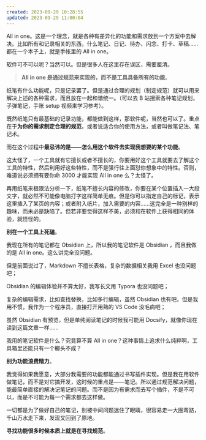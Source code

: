 ```yaml
---
created: 2023-09-29 10:28:55
updated: 2023-09-29 11:00:04
---
```

All in one。这是一个理念，就是各种有差异化的功能和需求放到一个方案中去解决。比如所有和记录相关的东西，什么笔记、日记、待办、闪念、打卡、草稿……都在一个本子上，就是手帐里的 All in one。

软件可不可以呢？当然可以。但是很多人在这里存在误区，需要厘清。

> **All in one 是通过规范来实现的，而不是工具具备所有的功能**。

纸笔有什么功能呢，只是记录罢了。但是通过合理的规划（制定规范）就可以用来解决上述的各种需求，而且放在一起和谐统一。（可以去 B 站搜索各种笔记规划，子弹笔记，手账 setup 视频来学习参考）。

既然纸笔只有最基础的记录功能，都能做到这样，那软件呢，当然也可以了。重点在于**为你的需求制定合理的规范**，或者说适合你的使用方法，或者叫做笔记法、笔记术。

而在这个过程中**最忌讳的是——怎么用这个软件去实现我想要的某个功能**。

这太怪了，一个工具就有它擅长或者不擅长的，你要用好这个工具就要去了解这个工具的特性，然后利用好这些特性，而不是强行往上面怼你想象中的特性。否则，难道说必须拥有要你命 3000 才能实现 All in one 么？太怪了。

再用纸笔来极限法分析一下，纸笔不擅长内容的修改，你要在某个位置插入一大段文字，就必然不可能像电脑打字这样简单无痕。但是你可以指定自己的标记，表示这里插入了某页的内容；或者附入纸片，加入需要的内容……这完全是一种别样的趣味，而未必是缺陷了。但若非要觉得这样不美，必须和在软件上获得相同的体验，就怪怪的。

**别在一个工具上死磕**。

我现在所有的笔记都在 Obsidian 上，所以我的笔记软件是 Obsidian ，而且我做的是 All in one。这么讲完全没问题。

但是前面说过了，Markdown 不擅长表格，复杂的数据相关我用 Excel 也没问题吧；

Obsidian 的编辑体验并不算太好，我写长文用 Typora 也没问题吧；

复杂的编辑需求，比如查找替换，比如多行编辑，虽然 Obsidian 也有吧，但是我用不惯，我作为一个程序员，直接打开用熟的 VS Code 没毛病吧；

虽然 Obsidian 有预览，但是单纯阅读笔记的时候我可能用 Docsify，就像你现在读到这篇文章一样……

我用的笔记软件是什么？究竟算不算 All in one？这种事情上追求什么纯粹啊，工具箱里还能只有一个榔头不成？

**别为功能浪费精力**。

我觉得如果我愿意，大部分我需要的功能都能通过书写插件实现。但是我在用软件做笔记，而不是对它搞开发，这时候的重点是——笔记。所以通过规范解决问题，能最简单直接的解决记笔记的问题。而不是因为有需求而去写个插件，不是不可以，而是不可能为每一个需求都去这样做。

一切都是为了做好自己的笔记，别被中间问题迷住了眼睛，很容易走一大圈弯路，千山万水走下来，发现又回到了原地。

**寻找功能很多时候本质上就是在寻找规范**。